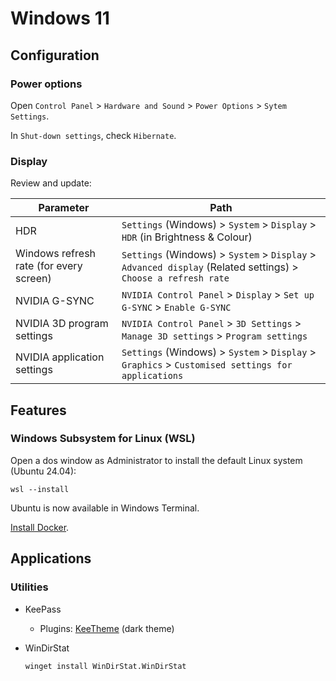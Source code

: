 # Windows 11

## Configuration

### Power options

Open `Control Panel` > `Hardware and Sound` >  `Power Options` > `Sytem Settings`.

In  `Shut-down settings`, check `Hibernate`.

### Display

Review and update:

Parameter                               | Path
----------------------------------------|----------------------------------------------------------------------------------------------------
HDR                                     | `Settings` (Windows) > `System` > `Display` > `HDR` (in Brightness & Colour)
Windows refresh rate (for every screen) | `Settings` (Windows) > `System` > `Display` > `Advanced display` (Related settings) > `Choose a refresh rate`
NVIDIA G-SYNC                           | `NVIDIA Control Panel` > `Display` > `Set up G-SYNC` > `Enable G-SYNC`
NVIDIA 3D program settings              | `NVIDIA Control Panel` > `3D Settings` > `Manage 3D settings` > `Program settings`
NVIDIA application settings             | `Settings` (Windows) > `System` > `Display` > `Graphics` > `Customised settings for applications`

## Features

### Windows Subsystem for Linux (WSL)

Open a dos window as Administrator to install the default Linux system (Ubuntu 24.04):

```dos
wsl --install
```

Ubuntu is now available in Windows Terminal.

[Install Docker](../ubuntu/ubuntu-24_04.md#docker).

## Applications

### Utilities

* KeePass
  * Plugins: [KeeTheme](https://github.com/xatupal/KeeTheme) (dark theme)
* WinDirStat

    ```dos
    winget install WinDirStat.WinDirStat
    ```
